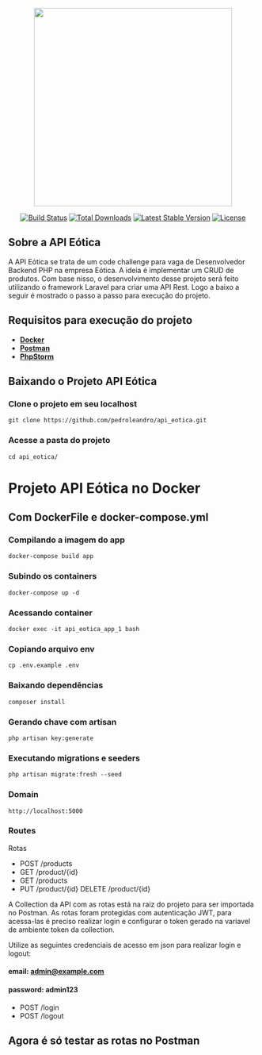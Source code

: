 <p align="center"><a href="https://laravel.com" target="_blank"><img src="https://raw.githubusercontent.com/laravel/art/master/logo-lockup/5%20SVG/2%20CMYK/1%20Full%20Color/laravel-logolockup-cmyk-red.svg" width="400"></a></p>

<p align="center">
<a href="https://travis-ci.org/laravel/framework"><img src="https://travis-ci.org/laravel/framework.svg" alt="Build Status"></a>
<a href="https://packagist.org/packages/laravel/framework"><img src="https://poser.pugx.org/laravel/framework/d/total.svg" alt="Total Downloads"></a>
<a href="https://packagist.org/packages/laravel/framework"><img src="https://poser.pugx.org/laravel/framework/v/stable.svg" alt="Latest Stable Version"></a>
<a href="https://packagist.org/packages/laravel/framework"><img src="https://poser.pugx.org/laravel/framework/license.svg" alt="License"></a>
</p>

## Sobre a API Eótica

A API Eótica se trata de um code challenge para vaga de Desenvolvedor Backend PHP na empresa Eótica. A ideia é implementar 
um CRUD de produtos. Com base nisso, o desenvolvimento desse projeto será feito utilizando o framework Laravel para criar uma 
API Rest. Logo a baixo a seguir é mostrado o passo a passo para execução do projeto. 

## Requisitos para execução do projeto

- **[Docker](https://www.docker.com/)**
- **[Postman](https://www.postman.com/)**
- **[PhpStorm](https://www.jetbrains.com/pt-br/phpstorm/)**

## Baixando o Projeto API Eótica

### Clone o projeto em seu localhost
`git clone https://github.com/pedroleandro/api_eotica.git`

### Acesse a pasta do projeto
`cd api_eotica/`

# Projeto API Eótica no Docker

## Com DockerFile e docker-compose.yml

### Compilando a imagem do app
`docker-compose build app`

### Subindo os containers
`docker-compose up -d`

### Acessando container
`docker exec -it api_eotica_app_1 bash`

### Copiando arquivo env
`cp .env.example .env`

### Baixando dependências
`composer install`

### Gerando chave com artisan
`php artisan key:generate`

### Executando migrations e seeders
`php artisan migrate:fresh --seed`

### Domain
`http://localhost:5000`

### Routes
Rotas
- POST /products
- GET /product/{id}
- GET /products
- PUT /product/{id}
  DELETE /product/{id}

A Collection da API com as rotas está na raiz do projeto para ser importada no Postman. 
As rotas foram protegidas com autenticação JWT, para acessa-las é preciso realizar login
e configurar o token gerado na variavel de ambiente token da collection. 

Utilize as seguintes credenciais de acesso em json para realizar login e logout:

#### email: admin@example.com
#### password: admin123

- POST /login
- POST /logout

## Agora é só testar as rotas no Postman
